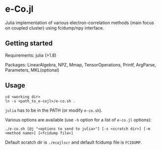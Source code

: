 # e-Co.jl

Julia implementation of various electron-correlation methods (main focus on coupled cluster) 
using fcidump/npy interface.  

## Getting started

Requirements: julia (>1.8)

Packages: LinearAlgebra, NPZ, Mmap, TensorOperations, Printf, ArgParse, Parameters, MKL(optional)

## Usage

```
cd <working dir>
ln -s <path_to_e-cojl>/e-co.sh .
```

`julia` has to be in the PATH (or modify `e-co.sh`).

Various options are available (use `-h` option for a list of `e-co.jl` options):

```
./e-co.sh [@j "<options to send to julia>"] [-s <scratch dir>] [-m <method name>] [<fcidump file>]
```

Default scratch dir is `./ecojlscr` and default fcidump file is `FCIDUMP`.


